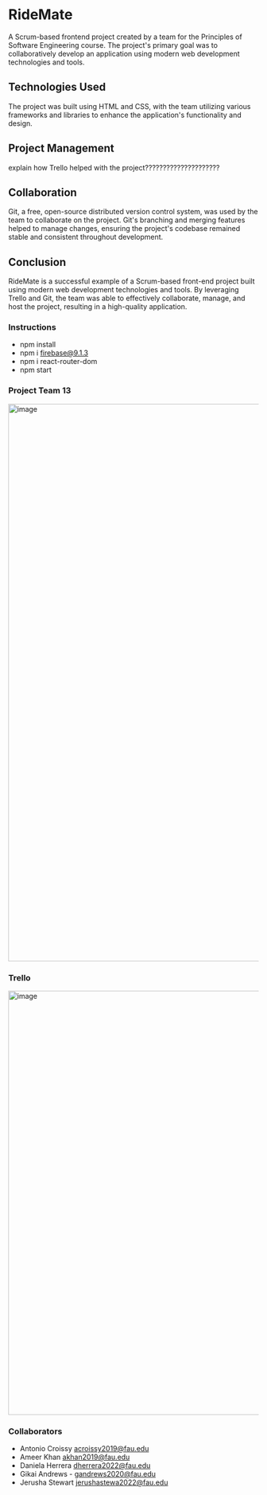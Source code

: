 # RideMate

A Scrum-based frontend project created by a team for the Principles of Software Engineering course. The project's primary goal was to collaboratively develop an application using modern web development technologies and tools.

## Technologies Used

The project was built using HTML and CSS, with the team utilizing various frameworks and libraries to enhance the application's functionality and design.

## Project Management

explain how Trello helped with the project?????????????????????

## Collaboration

Git, a free, open-source distributed version control system, was used by the team to collaborate on the project. Git's branching and merging features helped to manage changes, ensuring the project's codebase remained stable and consistent throughout development.

## Conclusion

RideMate is a successful example of a Scrum-based front-end project built using modern web development technologies and tools. By leveraging Trello and Git, the team was able to effectively collaborate, manage, and host the project, resulting in a high-quality application.

### Instructions

- npm install
- npm i firebase@9.1.3
- npm i react-router-dom
- npm start

### Project Team 13

<img width="1120" alt="image" src="https://github.com/ddlhg/RideMate/assets/116442206/2205e106-9bb6-4fc4-9c5d-5627cba0b551">

### Trello

<img width="852" alt="image" src="https://github.com/ddlhg/RideMate/assets/116442206/4659941c-9cbe-452c-927c-6b5bf3166634">

### Collaborators

- Antonio Croissy acroissy2019@fau.edu
- Ameer Khan akhan2019@fau.edu
- Daniela Herrera dherrera2022@fau.edu
- Gikai Andrews - gandrews2020@fau.edu
- Jerusha Stewart jerushastewa2022@fau.edu
